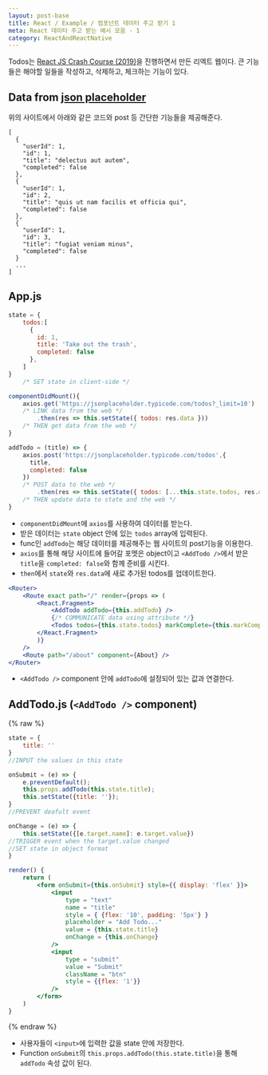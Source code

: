 ```yaml
---
layout: post-base
title: React / Example / 컴포넌트 데이터 주고 받기 1
meta: React 데이터 주고 받는 예시 모음 - 1
category: ReactAndReactNative
---
```

Todos는 [React JS Crash Course (2019)](https://www.youtube.com/watch?v=sBws8MSXN7A)을 진행하면서 만든 리엑트 웹이다. 큰 기능들은 해야할 일들을 작성하고, 삭제하고, 체크하는 기능이 있다.

## Data from [json placeholder](https://jsonplaceholder.typicode.com/todos)
위의 사이트에서 아래와 같은 코드와 post 등 간단한 기능들을 제공해준다.
```
[
  {
    "userId": 1,
    "id": 1,
    "title": "delectus aut autem",
    "completed": false
  },
  {
    "userId": 1,
    "id": 2,
    "title": "quis ut nam facilis et officia qui",
    "completed": false
  },
  {
    "userId": 1,
    "id": 3,
    "title": "fugiat veniam minus",
    "completed": false
  }
  ...
]
```

## App.js
```jsx
state = {
    todos:[
      {
        id: 1,
        title: 'Take out the trash',
        completed: false
      },
    ]
}
    /* SET state in client-side */

componentDidMount(){
    axios.get('https://jsonplaceholder.typicode.com/todos?_limit=10')
    /* LINK data from the web */
        .then(res => this.setState({ todos: res.data })) 
    /* THEN get data from the web */
}

addTodo = (title) => {
    axios.post('https://jsonplaceholder.typicode.com/todos',{
      title,
      completed: false
    })
    /* POST data to the web */
        .then(res => this.setState({ todos: [...this.state.todos, res.data] }))
    /* THEN update data to state and the web */
}
```
- `componentDidMount`에 `axios`를 사용하여 데이터를 받는다.
- 받은 데이터는 `state` object 안에 있는 `todos` array에 입력된다.
- func인 `addTodo`는 해당 데이터를 제공해주는 웹 사이트의 post기능을 이용한다.
- `axios`를 통해 해당 사이트에 들어갈 포멧은 object이고 `<AddTodo />`에서 받은 `title`을 `completed: false`와 함께 준비를 시킨다.
- `then`에서 `state`와 `res.data`에 새로 추가된 todos를 업데이트한다.

```jsx
<Router>
    <Route exact path="/" render={props => (
        <React.Fragment>
            <AddTodo addTodo={this.addTodo} />
            {/* COMMUNICATE data using attribute */}
            <Todos todos={this.state.todos} markComplete={this.markComplete} delTodo={this.delTodo}/>
        </React.Fragment>
        )} 
    />
    <Route path="/about" component={About} />
</Router>
```
- `<AddTodo />` component 안에 `addTodo`에 설정되어 있는 값과 연결한다.


## AddTodo.js (`<AddTodo />` component)
{% raw %}
```jsx
state = {
    title: ''
}
//INPUT the values in this state

onSubmit = (e) => {
    e.preventDefault();
    this.props.addTodo(this.state.title);
    this.setState({title: ''});
}
//PREVENT deafult event

onChange = (e) => {
    this.setState({[e.target.name]: e.target.value})
//TRIGGER event when the target.value changed
//SET state in object format
}

render() {
    return (
        <form onSubmit={this.onSubmit} style={{ display: 'flex' }}>
            <input 
                type = "text"
                name = "title"
                style = { {flex: '10', padding: '5px'} }
                placeholder = "Add Todo..." 
                value = {this.state.title}
                onChange = {this.onChange}
            />
            <input 
                type = "submit"
                value = "Submit" 
                className = "btn"
                style = {{flex: '1'}}
            />
        </form>
    )
}
```
{% endraw %}

- 사용자들이 `<input>`에 입력한 값을 state 안에 저장한다.
- Function `onSubmit`의 `this.props.addTodo(this.state.title)`을 통해 `addTodo` 속성 값이 된다.